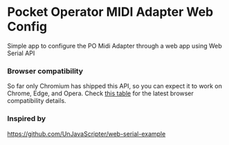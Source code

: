 # Pocket Operator MIDI Adapter Web Config

Simple app to configure the PO Midi Adapter through a web app using Web Serial API

### Browser compatibility

So far only Chromium has shipped this API, so you can expect it to work on Chrome, Edge, and Opera. Check [this table](https://developer.mozilla.org/en-US/docs/Web/API/Web_Serial_API#browser_compatibility) for the latest browser compatibility details.

### Inspired by 

https://github.com/UnJavaScripter/web-serial-example